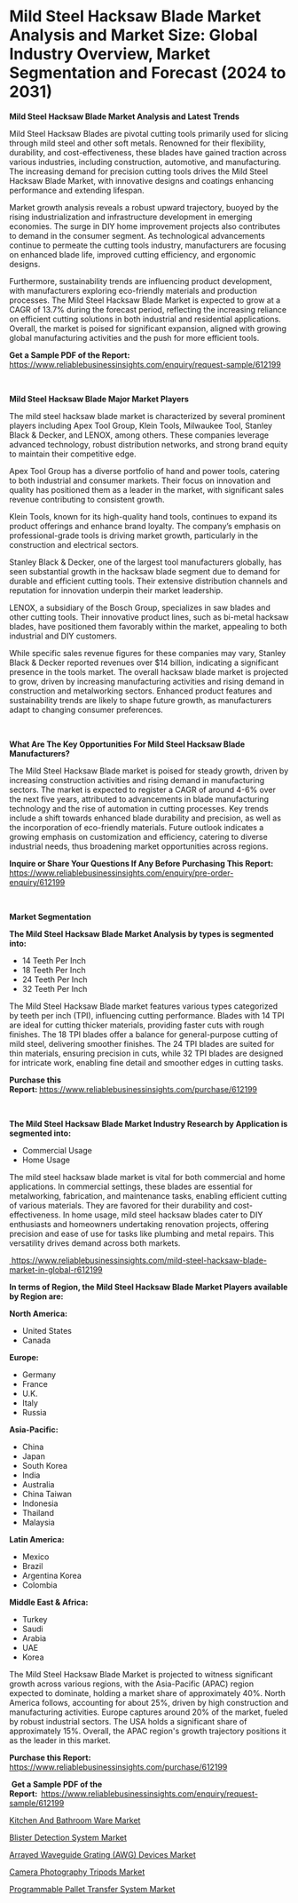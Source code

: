 <p><h1>Mild Steel Hacksaw Blade Market Analysis and Market Size: Global Industry Overview, Market Segmentation and Forecast (2024 to 2031)</h1></p><p><strong>Mild Steel Hacksaw Blade Market Analysis and Latest Trends</strong></p>
<p><p>Mild Steel Hacksaw Blades are pivotal cutting tools primarily used for slicing through mild steel and other soft metals. Renowned for their flexibility, durability, and cost-effectiveness, these blades have gained traction across various industries, including construction, automotive, and manufacturing. The increasing demand for precision cutting tools drives the Mild Steel Hacksaw Blade Market, with innovative designs and coatings enhancing performance and extending lifespan.</p><p>Market growth analysis reveals a robust upward trajectory, buoyed by the rising industrialization and infrastructure development in emerging economies. The surge in DIY home improvement projects also contributes to demand in the consumer segment. As technological advancements continue to permeate the cutting tools industry, manufacturers are focusing on enhanced blade life, improved cutting efficiency, and ergonomic designs.</p><p>Furthermore, sustainability trends are influencing product development, with manufacturers exploring eco-friendly materials and production processes. The Mild Steel Hacksaw Blade Market is expected to grow at a CAGR of 13.7% during the forecast period, reflecting the increasing reliance on efficient cutting solutions in both industrial and residential applications. Overall, the market is poised for significant expansion, aligned with growing global manufacturing activities and the push for more efficient tools.</p></p>
<p><strong>Get a Sample PDF of the Report:&nbsp;</strong> <a href="https://www.reliablebusinessinsights.com/enquiry/request-sample/612199?utm_campaign=1554&utm_medium=2&utm_source=Github&utm_content=ia&utm_term=12102024&utm_id=mild-steel-hacksaw-blade">https://www.reliablebusinessinsights.com/enquiry/request-sample/612199</a></p>
<p>&nbsp;</p>
<p><strong>Mild Steel Hacksaw Blade Major Market Players</strong></p>
<p><p>The mild steel hacksaw blade market is characterized by several prominent players including Apex Tool Group, Klein Tools, Milwaukee Tool, Stanley Black & Decker, and LENOX, among others. These companies leverage advanced technology, robust distribution networks, and strong brand equity to maintain their competitive edge.</p><p>Apex Tool Group has a diverse portfolio of hand and power tools, catering to both industrial and consumer markets. Their focus on innovation and quality has positioned them as a leader in the market, with significant sales revenue contributing to consistent growth.</p><p>Klein Tools, known for its high-quality hand tools, continues to expand its product offerings and enhance brand loyalty. The company’s emphasis on professional-grade tools is driving market growth, particularly in the construction and electrical sectors.</p><p>Stanley Black & Decker, one of the largest tool manufacturers globally, has seen substantial growth in the hacksaw blade segment due to demand for durable and efficient cutting tools. Their extensive distribution channels and reputation for innovation underpin their market leadership.</p><p>LENOX, a subsidiary of the Bosch Group, specializes in saw blades and other cutting tools. Their innovative product lines, such as bi-metal hacksaw blades, have positioned them favorably within the market, appealing to both industrial and DIY customers.</p><p>While specific sales revenue figures for these companies may vary, Stanley Black & Decker reported revenues over $14 billion, indicating a significant presence in the tools market. The overall hacksaw blade market is projected to grow, driven by increasing manufacturing activities and rising demand in construction and metalworking sectors. Enhanced product features and sustainability trends are likely to shape future growth, as manufacturers adapt to changing consumer preferences.</p></p>
<p>&nbsp;</p>
<p><strong>What Are The Key Opportunities For Mild Steel Hacksaw Blade Manufacturers?</strong></p>
<p><p>The Mild Steel Hacksaw Blade market is poised for steady growth, driven by increasing construction activities and rising demand in manufacturing sectors. The market is expected to register a CAGR of around 4-6% over the next five years, attributed to advancements in blade manufacturing technology and the rise of automation in cutting processes. Key trends include a shift towards enhanced blade durability and precision, as well as the incorporation of eco-friendly materials. Future outlook indicates a growing emphasis on customization and efficiency, catering to diverse industrial needs, thus broadening market opportunities across regions.</p></p>
<p><strong>Inquire or Share Your Questions If Any Before Purchasing This Report:</strong> <a href="https://www.reliablebusinessinsights.com/enquiry/pre-order-enquiry/612199?utm_campaign=1554&utm_medium=2&utm_source=Github&utm_content=ia&utm_term=12102024&utm_id=mild-steel-hacksaw-blade">https://www.reliablebusinessinsights.com/enquiry/pre-order-enquiry/612199</a></p>
<p>&nbsp;</p>
<p><strong>Market Segmentation</strong></p>
<p><strong>The Mild Steel Hacksaw Blade Market Analysis by types is segmented into:</strong></p>
<p><ul><li>14 Teeth Per Inch</li><li>18 Teeth Per Inch</li><li>24 Teeth Per Inch</li><li>32 Teeth Per Inch</li></ul></p>
<p><p>The Mild Steel Hacksaw Blade market features various types categorized by teeth per inch (TPI), influencing cutting performance. Blades with 14 TPI are ideal for cutting thicker materials, providing faster cuts with rough finishes. The 18 TPI blades offer a balance for general-purpose cutting of mild steel, delivering smoother finishes. The 24 TPI blades are suited for thin materials, ensuring precision in cuts, while 32 TPI blades are designed for intricate work, enabling fine detail and smoother edges in cutting tasks.</p></p>
<p><strong>Purchase this Report:&nbsp;</strong><a href="https://www.reliablebusinessinsights.com/purchase/612199?utm_campaign=1554&utm_medium=2&utm_source=Github&utm_content=ia&utm_term=12102024&utm_id=mild-steel-hacksaw-blade">https://www.reliablebusinessinsights.com/purchase/612199</a></p>
<p>&nbsp;</p>
<p><strong>The Mild Steel Hacksaw Blade Market Industry Research by Application is segmented into:</strong></p>
<p><ul><li>Commercial Usage</li><li>Home Usage</li></ul></p>
<p><p>The mild steel hacksaw blade market is vital for both commercial and home applications. In commercial settings, these blades are essential for metalworking, fabrication, and maintenance tasks, enabling efficient cutting of various materials. They are favored for their durability and cost-effectiveness. In home usage, mild steel hacksaw blades cater to DIY enthusiasts and homeowners undertaking renovation projects, offering precision and ease of use for tasks like plumbing and metal repairs. This versatility drives demand across both markets.</p></p>
<p><a href="https://www.reliablebusinessinsights.com/mild-steel-hacksaw-blade-market-in-global-r612199?utm_campaign=1554&utm_medium=2&utm_source=Github&utm_content=ia&utm_term=12102024&utm_id=mild-steel-hacksaw-blade">&nbsp;https://www.reliablebusinessinsights.com/mild-steel-hacksaw-blade-market-in-global-r612199</a></p>
<p><strong>In terms of Region, the Mild Steel Hacksaw Blade Market Players available by Region are:</strong></p>
<p>
    <p> <strong> North America: </strong>
        <ul>
            <li>United States</li>
            <li>Canada</li>
        </ul>
        </p> 
    <p> <strong> Europe: </strong>
        <ul>
            <li>Germany</li>
            <li>France</li>
            <li>U.K.</li>
            <li>Italy</li>
            <li>Russia</li>
        </ul>
        </p> 
    <p> <strong> Asia-Pacific: </strong>
        <ul>
            <li>China</li>
            <li>Japan</li>
            <li>South Korea</li>
            <li>India</li>
            <li>Australia</li>
            <li>China Taiwan</li>
            <li>Indonesia</li>
            <li>Thailand</li>
            <li>Malaysia</li>
        </ul>
        </p> 
    <p> <strong> Latin America: </strong>
        <ul>
            <li>Mexico</li>
            <li>Brazil</li>
            <li>Argentina Korea</li>
            <li>Colombia</li>
        </ul>
        </p> 
    <p> <strong> Middle East & Africa: </strong>
        <ul>
            <li>Turkey</li>
            <li>Saudi</li>
            <li>Arabia</li>
            <li>UAE</li>
            <li>Korea</li>
        </ul>
    </p>
    </p>
<p><p>The Mild Steel Hacksaw Blade Market is projected to witness significant growth across various regions, with the Asia-Pacific (APAC) region expected to dominate, holding a market share of approximately 40%. North America follows, accounting for about 25%, driven by high construction and manufacturing activities. Europe captures around 20% of the market, fueled by robust industrial sectors. The USA holds a significant share of approximately 15%. Overall, the APAC region's growth trajectory positions it as the leader in this market.</p></p>
<p><strong>Purchase this Report: </strong><a href="https://www.reliablebusinessinsights.com/purchase/612199?utm_campaign=1554&utm_medium=2&utm_source=Github&utm_content=ia&utm_term=12102024&utm_id=mild-steel-hacksaw-blade">https://www.reliablebusinessinsights.com/purchase/612199</a></p>
<p>&nbsp;<strong>Get a Sample PDF of the Report:&nbsp;&nbsp;</strong><a href="https://www.reliablebusinessinsights.com/enquiry/request-sample/612199?utm_campaign=1554&utm_medium=2&utm_source=Github&utm_content=ia&utm_term=12102024&utm_id=mild-steel-hacksaw-blade">https://www.reliablebusinessinsights.com/enquiry/request-sample/612199</a></p>
<p><strong></strong></p>
<p><p><a href="https://github.com/tewellnudorennk/Market-Research-Report-List-1/blob/main/kitchen-and-bathroom-ware-market.md?utm_campaign=1554&utm_medium=2&utm_source=Github&utm_content=ia&utm_term=12102024&utm_id=mild-steel-hacksaw-blade">Kitchen And Bathroom Ware Market</a></p><p><a href="https://github.com/specedumorgas16/Market-Research-Report-List-1/blob/main/blister-detection-system-market.md?utm_campaign=1554&utm_medium=2&utm_source=Github&utm_content=ia&utm_term=12102024&utm_id=mild-steel-hacksaw-blade">Blister Detection System Market</a></p><p><a href="https://www.linkedin.com/pulse/arrayed-waveguide-grating-awg-devices-landscape-product-spectrum-xgoee?utm_campaign=1554&utm_medium=2&utm_source=Github&utm_content=ia&utm_term=12102024&utm_id=mild-steel-hacksaw-blade">Arrayed Waveguide Grating (AWG) Devices Market</a></p><p><a href="https://www.linkedin.com/pulse/global-perspectives-camera-photography-tripods-market-trends-ccqee?utm_campaign=1554&utm_medium=2&utm_source=Github&utm_content=ia&utm_term=12102024&utm_id=mild-steel-hacksaw-blade">Camera Photography Tripods Market</a></p><p><a href="https://www.linkedin.com/pulse/emerging-programmable-pallet-transfer-system-market-opportunities-x8cmf?utm_campaign=1554&utm_medium=2&utm_source=Github&utm_content=ia&utm_term=12102024&utm_id=mild-steel-hacksaw-blade">Programmable Pallet Transfer System Market</a></p></p>
